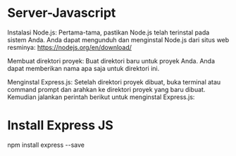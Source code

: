 # Server-Javascript
Instalasi Node.js: Pertama-tama, pastikan Node.js telah terinstal pada sistem Anda. Anda dapat mengunduh dan menginstal Node.js dari situs web resminya: https://nodejs.org/en/download/

Membuat direktori proyek: Buat direktori baru untuk proyek Anda. Anda dapat memberikan nama apa saja untuk direktori ini.

Menginstal Express.js: Setelah direktori proyek dibuat, buka terminal atau command prompt dan arahkan ke direktori proyek yang baru dibuat. Kemudian jalankan perintah berikut untuk menginstal Express.js:

<h1>Install Express JS</h1>
npm install express --save
